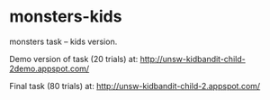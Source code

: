 # monsters-kids
monsters task – kids version.

Demo version of task (20 trials) at:
http://unsw-kidbandit-child-2demo.appspot.com/

Final task (80 trials) at:
http://unsw-kidbandit-child-2.appspot.com/
